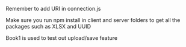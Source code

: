 Remember to add URI in connection.js

Make sure you run npm install in client and server folders to get all the packages such as XLSX and UUID

Book1 is used to test out upload/save feature
